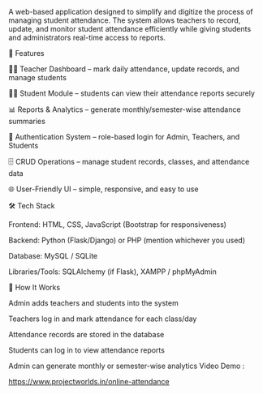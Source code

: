 A web-based application designed to simplify and digitize the process of managing student attendance. The system allows teachers to record, update, and monitor student attendance efficiently while giving students and administrators real-time access to reports.

📌 Features

👩‍🏫 Teacher Dashboard – mark daily attendance, update records, and manage students

🧑‍🎓 Student Module – students can view their attendance reports securely

📊 Reports & Analytics – generate monthly/semester-wise attendance summaries

🔐 Authentication System – role-based login for Admin, Teachers, and Students

🗄️ CRUD Operations – manage student records, classes, and attendance data

🌐 User-Friendly UI – simple, responsive, and easy to use

🛠️ Tech Stack

Frontend: HTML, CSS, JavaScript (Bootstrap for responsiveness)

Backend: Python (Flask/Django) or PHP (mention whichever you used)

Database: MySQL / SQLite

Libraries/Tools: SQLAlchemy (if Flask), XAMPP / phpMyAdmin

🚀 How It Works

Admin adds teachers and students into the system

Teachers log in and mark attendance for each class/day

Attendance records are stored in the database

Students can log in to view attendance reports

Admin can generate monthly or semester-wise analytics
Video Demo : 

https://www.projectworlds.in/online-attendance

